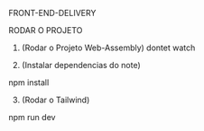 FRONT-END-DELIVERY

RODAR O PROJETO

1. (Rodar o Projeto Web-Assembly)
dontet watch

2. (Instalar dependencias do note)

npm install

3. (Rodar o Tailwind)

npm run dev

